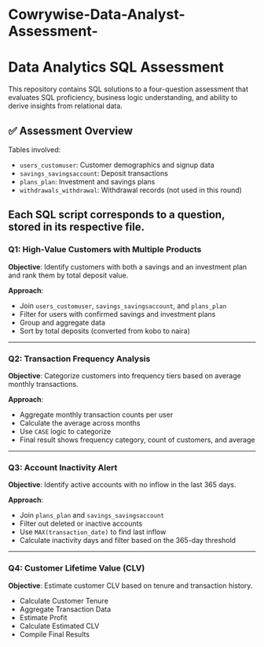 # Cowrywise-Data-Analyst-Assessment-

# Data Analytics SQL Assessment

This repository contains SQL solutions to a four-question assessment that evaluates SQL proficiency, business logic understanding, and ability to derive insights from relational data.

## ✅ Assessment Overview

Tables involved:
- `users_customuser`: Customer demographics and signup data
- `savings_savingsaccount`: Deposit transactions
- `plans_plan`: Investment and savings plans
- `withdrawals_withdrawal`: Withdrawal records (not used in this round)

Each SQL script corresponds to a question, stored in its respective file.
---

### Q1: High-Value Customers with Multiple Products

**Objective**: Identify customers with both a savings and an investment plan and rank them by total deposit value.

**Approach**:
- Join `users_customuser`, `savings_savingsaccount`, and `plans_plan`
- Filter for users with confirmed savings and investment plans
- Group and aggregate data
- Sort by total deposits (converted from kobo to naira)

---

### Q2: Transaction Frequency Analysis

**Objective**: Categorize customers into frequency tiers based on average monthly transactions.

**Approach**:
- Aggregate monthly transaction counts per user
- Calculate the average across months
- Use `CASE` logic to categorize
- Final result shows frequency category, count of customers, and average

---

### Q3: Account Inactivity Alert

**Objective**: Identify active accounts with no inflow in the last 365 days.

**Approach**:
- Join `plans_plan` and `savings_savingsaccount`
- Filter out deleted or inactive accounts
- Use `MAX(transaction_date)` to find last inflow
- Calculate inactivity days and filter based on the 365-day threshold

---

### Q4: Customer Lifetime Value (CLV)

**Objective**: Estimate customer CLV based on tenure and transaction history.
- Calculate Customer Tenure
- Aggregate Transaction Data
- Estimate Profit
- Calculate Estimated CLV
- Compile Final Results
